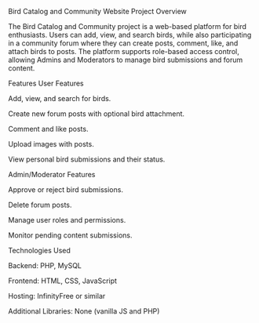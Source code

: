 Bird Catalog and Community Website
Project Overview

The Bird Catalog and Community project is a web-based platform for bird enthusiasts. Users can add, view, and search birds, while also participating in a community forum where they can create posts, comment, like, and attach birds to posts. The platform supports role-based access control, allowing Admins and Moderators to manage bird submissions and forum content.

Features
User Features

Add, view, and search for birds.

Create new forum posts with optional bird attachment.

Comment and like posts.

Upload images with posts.

View personal bird submissions and their status.

Admin/Moderator Features

Approve or reject bird submissions.

Delete forum posts.

Manage user roles and permissions.

Monitor pending content submissions.

Technologies Used

Backend: PHP, MySQL

Frontend: HTML, CSS, JavaScript

Hosting: InfinityFree or similar

Additional Libraries: None (vanilla JS and PHP)
